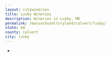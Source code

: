 ```yaml
---
layout: citywineries
title: Lusby Wineries
description: Wineries in Lusby, MD
permalink: /massachusettsryland/calvert/lusby/
state: md
county: calvert
city: lusby
---
```

-
